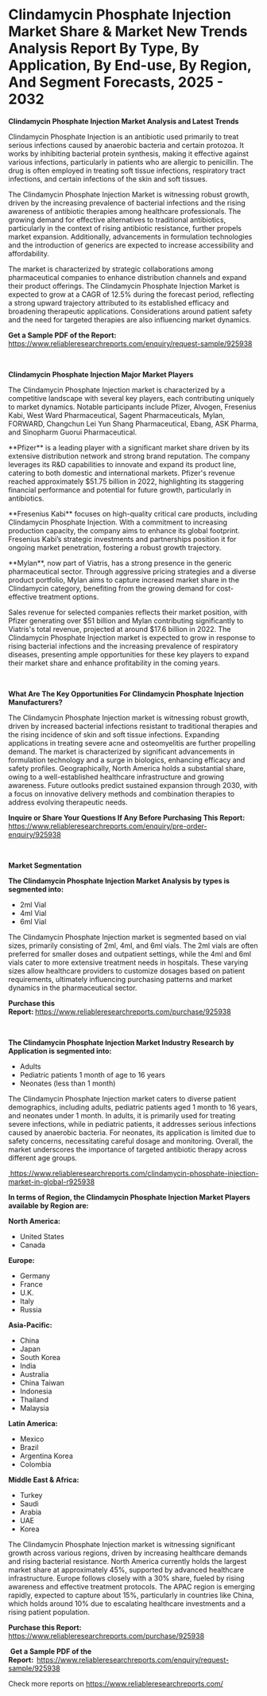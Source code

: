 <p><h1>Clindamycin Phosphate Injection Market Share & Market New Trends Analysis Report By Type, By Application, By End-use, By Region, And Segment Forecasts, 2025 - 2032</h1></p><p><strong>Clindamycin Phosphate Injection Market Analysis and Latest Trends</strong></p>
<p><p>Clindamycin Phosphate Injection is an antibiotic used primarily to treat serious infections caused by anaerobic bacteria and certain protozoa. It works by inhibiting bacterial protein synthesis, making it effective against various infections, particularly in patients who are allergic to penicillin. The drug is often employed in treating soft tissue infections, respiratory tract infections, and certain infections of the skin and soft tissues.</p><p>The Clindamycin Phosphate Injection Market is witnessing robust growth, driven by the increasing prevalence of bacterial infections and the rising awareness of antibiotic therapies among healthcare professionals. The growing demand for effective alternatives to traditional antibiotics, particularly in the context of rising antibiotic resistance, further propels market expansion. Additionally, advancements in formulation technologies and the introduction of generics are expected to increase accessibility and affordability.</p><p>The market is characterized by strategic collaborations among pharmaceutical companies to enhance distribution channels and expand their product offerings. The Clindamycin Phosphate Injection Market is expected to grow at a CAGR of 12.5% during the forecast period, reflecting a strong upward trajectory attributed to its established efficacy and broadening therapeutic applications. Considerations around patient safety and the need for targeted therapies are also influencing market dynamics.</p></p>
<p><strong>Get a Sample PDF of the Report:&nbsp;</strong> <a href="https://www.reliableresearchreports.com/enquiry/request-sample/925938?utm_campaign=3281&utm_medium=2&utm_source=Github&utm_content=ia&utm_term=08032025&utm_id=clindamycin-phosphate-injection">https://www.reliableresearchreports.com/enquiry/request-sample/925938</a></p>
<p>&nbsp;</p>
<p><strong>Clindamycin Phosphate Injection Major Market Players</strong></p>
<p><p>The Clindamycin Phosphate Injection market is characterized by a competitive landscape with several key players, each contributing uniquely to market dynamics. Notable participants include Pfizer, Alvogen, Fresenius Kabi, West Ward Pharmaceutical, Sagent Pharmaceuticals, Mylan, FORWARD, Changchun Lei Yun Shang Pharmaceutical, Ebang, ASK Pharma, and Sinopharm Guorui Pharmaceutical.</p><p>**Pfizer** is a leading player with a significant market share driven by its extensive distribution network and strong brand reputation. The company leverages its R&D capabilities to innovate and expand its product line, catering to both domestic and international markets. Pfizer's revenue reached approximately $51.75 billion in 2022, highlighting its staggering financial performance and potential for future growth, particularly in antibiotics.</p><p>**Fresenius Kabi** focuses on high-quality critical care products, including Clindamycin Phosphate Injection. With a commitment to increasing production capacity, the company aims to enhance its global footprint. Fresenius Kabi’s strategic investments and partnerships position it for ongoing market penetration, fostering a robust growth trajectory.</p><p>**Mylan**, now part of Viatris, has a strong presence in the generic pharmaceutical sector. Through aggressive pricing strategies and a diverse product portfolio, Mylan aims to capture increased market share in the Clindamycin category, benefiting from the growing demand for cost-effective treatment options.</p><p>Sales revenue for selected companies reflects their market position, with Pfizer generating over $51 billion and Mylan contributing significantly to Viatris's total revenue, projected at around $17.6 billion in 2022. The Clindamycin Phosphate Injection market is expected to grow in response to rising bacterial infections and the increasing prevalence of respiratory diseases, presenting ample opportunities for these key players to expand their market share and enhance profitability in the coming years.</p></p>
<p>&nbsp;</p>
<p><strong>What Are The Key Opportunities For Clindamycin Phosphate Injection Manufacturers?</strong></p>
<p><p>The Clindamycin Phosphate Injection market is witnessing robust growth, driven by increased bacterial infections resistant to traditional therapies and the rising incidence of skin and soft tissue infections. Expanding applications in treating severe acne and osteomyelitis are further propelling demand. The market is characterized by significant advancements in formulation technology and a surge in biologics, enhancing efficacy and safety profiles. Geographically, North America holds a substantial share, owing to a well-established healthcare infrastructure and growing awareness. Future outlooks predict sustained expansion through 2030, with a focus on innovative delivery methods and combination therapies to address evolving therapeutic needs.</p></p>
<p><strong>Inquire or Share Your Questions If Any Before Purchasing This Report:</strong> <a href="https://www.reliableresearchreports.com/enquiry/pre-order-enquiry/925938?utm_campaign=3281&utm_medium=2&utm_source=Github&utm_content=ia&utm_term=08032025&utm_id=clindamycin-phosphate-injection">https://www.reliableresearchreports.com/enquiry/pre-order-enquiry/925938</a></p>
<p>&nbsp;</p>
<p><strong>Market Segmentation</strong></p>
<p><strong>The Clindamycin Phosphate Injection Market Analysis by types is segmented into:</strong></p>
<p><ul><li>2ml Vial</li><li>4ml Vial</li><li>6ml Vial</li></ul></p>
<p><p>The Clindamycin Phosphate Injection market is segmented based on vial sizes, primarily consisting of 2ml, 4ml, and 6ml vials. The 2ml vials are often preferred for smaller doses and outpatient settings, while the 4ml and 6ml vials cater to more extensive treatment needs in hospitals. These varying sizes allow healthcare providers to customize dosages based on patient requirements, ultimately influencing purchasing patterns and market dynamics in the pharmaceutical sector.</p></p>
<p><strong>Purchase this Report:&nbsp;</strong><a href="https://www.reliableresearchreports.com/purchase/925938?utm_campaign=3281&utm_medium=2&utm_source=Github&utm_content=ia&utm_term=08032025&utm_id=clindamycin-phosphate-injection">https://www.reliableresearchreports.com/purchase/925938</a></p>
<p>&nbsp;</p>
<p><strong>The Clindamycin Phosphate Injection Market Industry Research by Application is segmented into:</strong></p>
<p><ul><li>Adults</li><li>Pediatric patients 1 month of age to 16 years</li><li>Neonates (less than 1 month)</li></ul></p>
<p><p>The Clindamycin Phosphate Injection market caters to diverse patient demographics, including adults, pediatric patients aged 1 month to 16 years, and neonates under 1 month. In adults, it is primarily used for treating severe infections, while in pediatric patients, it addresses serious infections caused by anaerobic bacteria. For neonates, its application is limited due to safety concerns, necessitating careful dosage and monitoring. Overall, the market underscores the importance of targeted antibiotic therapy across different age groups.</p></p>
<p><a href="https://www.reliableresearchreports.com/clindamycin-phosphate-injection-market-in-global-r925938?utm_campaign=3281&utm_medium=2&utm_source=Github&utm_content=ia&utm_term=08032025&utm_id=clindamycin-phosphate-injection">&nbsp;https://www.reliableresearchreports.com/clindamycin-phosphate-injection-market-in-global-r925938</a></p>
<p><strong>In terms of Region, the Clindamycin Phosphate Injection Market Players available by Region are:</strong></p>
<p>
    <p> <strong> North America: </strong>
        <ul>
            <li>United States</li>
            <li>Canada</li>
        </ul>
        </p> 
    <p> <strong> Europe: </strong>
        <ul>
            <li>Germany</li>
            <li>France</li>
            <li>U.K.</li>
            <li>Italy</li>
            <li>Russia</li>
        </ul>
        </p> 
    <p> <strong> Asia-Pacific: </strong>
        <ul>
            <li>China</li>
            <li>Japan</li>
            <li>South Korea</li>
            <li>India</li>
            <li>Australia</li>
            <li>China Taiwan</li>
            <li>Indonesia</li>
            <li>Thailand</li>
            <li>Malaysia</li>
        </ul>
        </p> 
    <p> <strong> Latin America: </strong>
        <ul>
            <li>Mexico</li>
            <li>Brazil</li>
            <li>Argentina Korea</li>
            <li>Colombia</li>
        </ul>
        </p> 
    <p> <strong> Middle East & Africa: </strong>
        <ul>
            <li>Turkey</li>
            <li>Saudi</li>
            <li>Arabia</li>
            <li>UAE</li>
            <li>Korea</li>
        </ul>
    </p>
    </p>
<p><p>The Clindamycin Phosphate Injection market is witnessing significant growth across various regions, driven by increasing healthcare demands and rising bacterial resistance. North America currently holds the largest market share at approximately 45%, supported by advanced healthcare infrastructure. Europe follows closely with a 30% share, fueled by rising awareness and effective treatment protocols. The APAC region is emerging rapidly, expected to capture about 15%, particularly in countries like China, which holds around 10% due to escalating healthcare investments and a rising patient population.</p></p>
<p><strong>Purchase this Report: </strong><a href="https://www.reliableresearchreports.com/purchase/925938?utm_campaign=3281&utm_medium=2&utm_source=Github&utm_content=ia&utm_term=08032025&utm_id=clindamycin-phosphate-injection">https://www.reliableresearchreports.com/purchase/925938</a></p>
<p>&nbsp;<strong>Get a Sample PDF of the Report:&nbsp;&nbsp;</strong><a href="https://www.reliableresearchreports.com/enquiry/request-sample/925938?utm_campaign=3281&utm_medium=2&utm_source=Github&utm_content=ia&utm_term=08032025&utm_id=clindamycin-phosphate-injection">https://www.reliableresearchreports.com/enquiry/request-sample/925938</a></p>
<p><strong></strong></p>
<p>Check more reports on <a href="https://www.reliableresearchreports.com/?utm_campaign=3281&utm_medium=2&utm_source=Github&utm_content=ia&utm_term=08032025&utm_id=clindamycin-phosphate-injection">https://www.reliableresearchreports.com/</a></p>